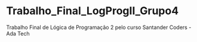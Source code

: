 # Trabalho_Final_LogProgII_Grupo4
Trabalho Final de Lógica de Programação 2 pelo curso Santander Coders - Ada Tech
